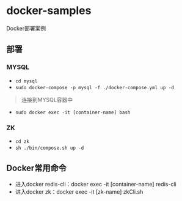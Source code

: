 # docker-samples
Docker部署案例

## 部署

### MYSQL 

- `cd mysql`
- `sudo docker-compose -p mysql -f ./docker-compose.yml up -d`

> 连接到MYSQL容器中

- `sudo docker exec -it [container-name] bash`

### ZK

- `cd zk`
- `sh ./bin/compose.sh up -d`

## Docker常用命令

- 进入docker redis-cli：docker exec -it [container-name] redis-cli
- 进入docker zk：docker exec -it [zk-name] zkCli.sh